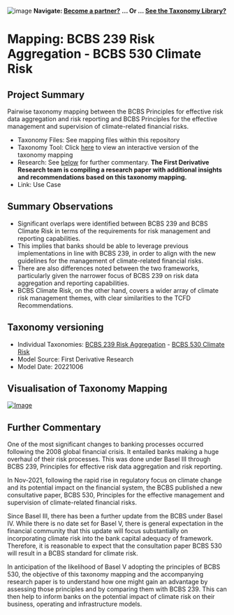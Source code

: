 ![image](https://user-images.githubusercontent.com/112073913/188821900-0c411acf-fbdd-4163-adc9-3ba4e2be78df.png)
**Navigate: [Become a partner?](https://github.com/OS-SFT/06-COLLABORATORS-PARTNERS)**
**... Or ... [See the Taxonomy Library?](https://github.com/orgs/OS-SFT/projects/2)**

# Mapping: BCBS 239 Risk Aggregation - BCBS 530 Climate Risk

## Project Summary

Pairwise taxonomy mapping between the BCBS Principles for effective risk data aggregation and risk reporting and BCBS Principles for the effective management and supervision of climate-related financial risks.

- Taxonomy Files: See mapping files within this repository
- Taxonomy Tool: Click [here](https://os-sft.solidatus.com/viewer/share/i38GFnJT8AbjC71NLk0sAuOmk0Yh0SHJ) to view an interactive version of the taxonomy mapping
- Research: See [below](https://github.com/OS-SFT/Taxonomy-Mappings-Library/tree/main/Taxonomy%20Mappings%20-%20Double/BCBS%20239%20-%20BCBS%20530#further-commentary) for further commentary. **The First Derivative Research team is compiling a research paper with additional insights and recommendations based on this taxonomy mapping.**
- Link: Use Case

## Summary Observations

- Significant overlaps were identified between BCBS 239 and BCBS Climate Risk in terms of the requirements for risk management and reporting capabilities.
- This implies that banks should be able to leverage previous implementations in line with BCBS 239, in order to align with the new guidelines for the management of climate-related financial risks.
- There are also differences noted between the two frameworks, particularly given the narrower focus of BCBS 239 on risk data aggregation and reporting capabilities.
- BCBS Climate Risk, on the other hand, covers a wider array of climate risk management themes, with clear similarities to the TCFD Recommendations.

## Taxonomy versioning

- Individual Taxonomies: [BCBS 239 Risk Aggregation](https://github.com/OS-SFT/Taxonomy-Mappings-Library/tree/main/Single%20Taxonomies/BCBS%20239%20-%20Risk%20Data%20Aggregation) - [BCBS 530 Climate Risk](https://github.com/OS-SFT/Taxonomy-Mappings-Library/tree/main/Single%20Taxonomies/BCBS%20530%20-%20Climate%20Risk)
- Model Source: First Derivative Research
- Model Date: 20221006

## Visualisation of Taxonomy Mapping

[![Image](https://user-images.githubusercontent.com/112079442/194320986-c6dde0dc-da7e-4c64-9fc2-276083190fc1.png "Click to open interactive Taxonomy Tool")](https://os-sft.solidatus.com/viewer/share/i38GFnJT8AbjC71NLk0sAuOmk0Yh0SHJ)

## Further Commentary

One of the most significant changes to banking processes occurred following the 2008 global financial crisis. It entailed banks making a huge overhaul of their risk processes. This was done under Basel III through BCBS 239, Principles for effective risk data aggregation and risk reporting.

In Nov-2021, following the rapid rise in regulatory focus on climate change and its potential impact on the financial system, the BCBS published a new consultative paper, BCBS 530, Principles for the effective management and supervision of climate-related financial risks.

Since Basel III, there has been a further update from the BCBS under Basel IV. While there is no date set for Basel V, there is general expectation in the financial community that this update will focus substantially on incorporating climate risk into the bank capital adequacy of framework. Therefore, it is reasonable to expect that the consultation paper BCBS 530 will result in a BCBS standard for climate risk.

In anticipation of the likelihood of Basel V adopting the principles of BCBS 530, the objective of this taxonomy mapping and the accompanying research paper is to understand how one might gain an advantage by assessing those principles and by comparing them with BCBS 239. This can then help to inform banks on the potential impact of climate risk on their business, operating and infrastructure models.
